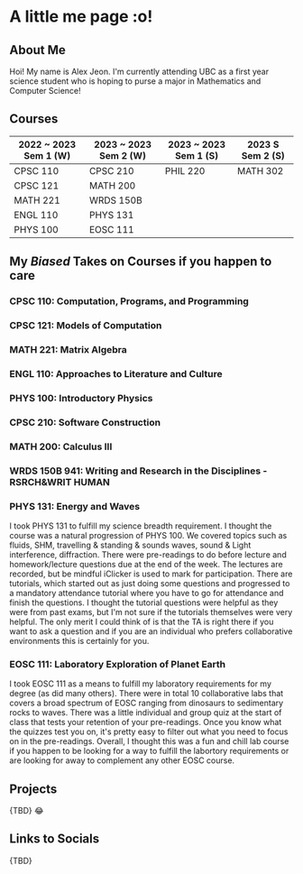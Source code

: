 # A little me page :o!

## About Me
Hoi! My name is Alex Jeon. I'm currently attending UBC as a first year science student who is hoping to purse a major in Mathematics and Computer Science! 



## Courses
| 2022 ~ 2023 Sem 1 (W) | 2023 ~ 2023 Sem 2 (W) | 2023 ~ 2023 Sem 1 (S) | 2023 S Sem 2 (S)|
| ----------- | ----------- | ----------- | ----------- |
| CPSC 110 | CPSC 210 | PHIL 220 | MATH 302 |
| CPSC 121 | MATH 200 | | |
| MATH 221 | WRDS 150B | | |
| ENGL 110 | PHYS 131 | | |
| PHYS 100 | EOSC 111 | | |

## My *Biased* Takes on Courses if you happen to care 
### CPSC 110: Computation, Programs, and Programming

### CPSC 121: Models of Computation

### MATH 221: Matrix Algebra

### ENGL 110: Approaches to Literature and Culture

### PHYS 100: Introductory Physics

### CPSC 210: Software Construction

### MATH 200: Calculus III

### WRDS 150B 941: Writing and Research in the Disciplines - RSRCH&WRIT HUMAN

### PHYS 131: Energy and Waves
I took PHYS 131 to fulfill my science breadth requirement. I thought the course was a natural progression of PHYS 100. We covered topics such as fluids, SHM, travelling & standing & sounds waves, sound & Light interference, diffraction. 
There were pre-readings to do before lecture and homework/lecture questions due at the end of the week. The lectures are recorded, but be mindful iClicker is used to mark for participation. There are tutorials, which started out as just doing some questions and progressed to a mandatory attendance tutorial where you have to go for attendance and finish the questions. I thought the tutorial questions were helpful as they were from past exams, but I'm not sure if the tutorials themselves were very helpful. The only merit I could think of is that the TA is right there if you want to ask a question and if you are an individual who prefers collaborative environments this is certainly for you.

### EOSC 111: Laboratory Exploration of Planet Earth 
I took EOSC 111 as a means to fulfill my laboratory requirements for my degree (as did many others). There were in total 10 collaborative labs that covers a broad spectrum of EOSC ranging from dinosaurs to sedimentary rocks to waves. There was a little individual and group quiz at the start of class that tests your retention of your pre-readings. Once you know what the quizzes test you on, it's pretty easy to filter out what you need to focus on in the pre-readings. Overall, I thought this was a fun and chill lab course if you happen to be looking for a way to fulfill the labortory requirements or are looking for away to complement any other EOSC course.

## Projects
{TBD}
:joy:

## Links to Socials
{TBD}
